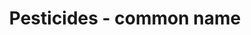 ---
title: 'Pesticides - common name'
field: 'is.pesticide.commonName'
slug: 'fsc-resource-scope-common-name'
description: 'The common name of the pesticide - select from control list'
comment: 'Pesticide alternatives - Pesticide common name'
required: False
policy: 'Controlled value. Multi select from control list.'
---